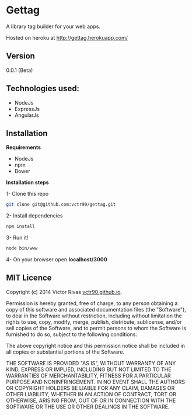 ﻿Gettag
======

A library tag builder for your web apps.

Hosted on heroku at http://gettag.herokuapp.com/

Version
-------
0.0.1 (Beta)

Technologies used:
------------------

 - NodeJs
 - ExpressJs
 - AngularJs

Installation
------------

**Requirements**

 - NodeJs
 - npm
 - Bower

**Installation steps**

1- Clone this repo

```sh
git clone git@github.com:vctr90/gettag.git
```
2- Install dependencies

```sh
npm install
```
3- Run it!
```sh
node bin/www
```
4- On your browser open **localhost/3000**

MIT Licence
-----------

Copyright (c) 2014 Victor Rivas [vctr90.github.io](https://vctr90.github.io).

Permission is hereby granted, free of charge, to any person obtaining a copy
of this software and associated documentation files (the "Software"), to deal
in the Software without restriction, including without limitation the rights
to use, copy, modify, merge, publish, distribute, sublicense, and/or sell
copies of the Software, and to permit persons to whom the Software is
furnished to do so, subject to the following conditions:

The above copyright notice and this permission notice shall be included in
all copies or substantial portions of the Software.

THE SOFTWARE IS PROVIDED "AS IS", WITHOUT WARRANTY OF ANY KIND, EXPRESS OR
IMPLIED, INCLUDING BUT NOT LIMITED TO THE WARRANTIES OF MERCHANTABILITY,
FITNESS FOR A PARTICULAR PURPOSE AND NONINFRINGEMENT. IN NO EVENT SHALL THE
AUTHORS OR COPYRIGHT HOLDERS BE LIABLE FOR ANY CLAIM, DAMAGES OR OTHER
LIABILITY, WHETHER IN AN ACTION OF CONTRACT, TORT OR OTHERWISE, ARISING FROM,
OUT OF OR IN CONNECTION WITH THE SOFTWARE OR THE USE OR OTHER DEALINGS IN
THE SOFTWARE.
